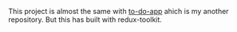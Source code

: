 This project is almost the same with [to-do-app](https://github.com/ugurgunes95/to-do-app) ahich is my another repository. But this has built with redux-toolkit.


